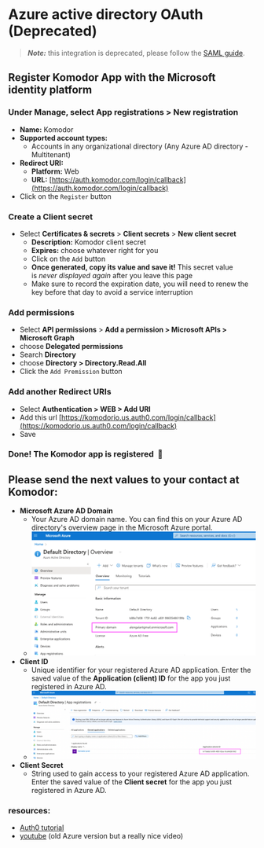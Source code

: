 # Azure active directory OAuth (Deprecated)

> **_Note:_** this integration is deprecated, please follow the [SAML guide](./Azure-SAML-Integration.md).

## Register Komodor App with the Microsoft identity platform

### Under **Manage**, select **App registrations** > **New registration**

- **Name:** Komodor
- **Supported account types:**
  - Accounts in any organizational directory (Any Azure AD directory - Multitenant)
- **Redirect URI:**
  - **Platform:** Web
  - **URL:** [https://auth.komodor.com/login/callback](https://auth.komodor.com/login/callback)
- Click on the `Register` button

### Create a Client secret

- Select **Certificates & secrets** > **Client secrets** > **New client secret**
  - **Description:** Komodor client secret
  - **Expires:** choose whatever right for you
  - Click on the `Add` button
  - **Once generated, copy its value and save it!** This secret value is *never displayed again* after you leave this page
  - Make sure to record the expiration date, you will need to renew the key before that day to avoid a service interruption

### Add permissions

- Select **API permissions** > **Add a permission > Microsoft APIs > Microsoft Graph**
- choose **Delegated permissions**
- Search **Directory**
- choose **Directory > Directory.Read.All**
- Click the `Add Premission` button

### Add another Redirect URIs

- Select **Authentication > WEB > Add URI**
- Add this url [https://komodorio.us.auth0.com/login/callback](https://komodorio.us.auth0.com/login/callback)
- Save

### Done! The Komodor app is registered  🌻

## Please send the next values to your contact at Komodor:

- **Microsoft Azure AD Domain**
  - Your Azure AD domain name. You can find this on your Azure AD directory's overview page in the Microsoft Azure portal.
  - ![azure_domain](./img/azure_domain.png)
- **Client ID**
  - Unique identifier for your registered Azure AD application. Enter the saved value of the **Application (client) ID** for the app you just registered in Azure AD.
  - ![azure_client](./img/azure_client.png)
- **Client Secret**
  - String used to gain access to your registered Azure AD application. Enter the saved value of the **Client secret** for the app you just registered in Azure AD.

### resources:

- [Auth0 tutorial](https://auth0.com/docs/authenticate/identity-providers/enterprise-identity-providers/azure-active-directory/v2?_ga=2.209803797.1637188949.1651998798-1042904470.1642416106&_gl=1*flhqna*rollup_ga*MTA0MjkwNDQ3MC4xNjQyNDE2MTA2*rollup_ga_F1G3E656YZ*MTY1MTk5ODc5Ny4xMy4wLjE2NTE5OTg3OTcuNjA.)
- [youtube](https://youtu.be/tV-2nQRFCio) (old Azure version but a really nice video)
